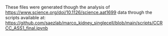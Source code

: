 These files were generated though the analysis of https://www.science.org/doi/10.1126/science.aat1699 data through the scripts available at: https://github.com/saezlab/marco_kidney_singlecell/blob/main/scripts/CCRCC_ASS1_final.ipynb